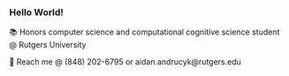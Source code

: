 ### Hello World!
<p>📚 Honors computer science and computational cognitive science student @ Rutgers University</p>
<p>📧 Reach me @ (848) 202-6795 or aidan.andrucyk@rutgers.edu </p>
